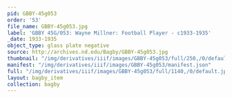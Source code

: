 ```yaml
---
pid: GBBY-45g053
order: '53'
file_name: GBBY-45g053.jpg
label: 'GBBY 45G/053: Wayne Millner: Football Player - c1933-1935'
_date: 1933-1935
object_type: glass plate negative
source: http://archives.nd.edu/Bagby/GBBY-45g053.jpg
thumbnail: "/img/derivatives/iiif/images/GBBY-45g053/full/250,/0/default.jpg"
manifest: "/img/derivatives/iiif/images/GBBY-45g053/manifest.json"
full: "/img/derivatives/iiif/images/GBBY-45g053/full/1140,/0/default.jpg"
layout: bagby_item
collection: bagby
---
```

